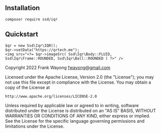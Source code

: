 ## Installation

```
composer require ssd/iqr
```

## Quickstart

```
$qr = new Ssd\Iqr\IQR();
$qr->setData("https://qrtech.me");
<img src="<?= $qr->imageSrc( Ssd\Iqr\Body::FLUID, Ssd\Iqr\Frame::ROUNDED, Ssd\Iqr\Ball::ROUNDED ) ?>" />
```

Copyright 2022 Frank Wayong <fwayong@gmail.com>

Licensed under the Apache License, Version 2.0 (the "License");
you may not use this file except in compliance with the License.
You may obtain a copy of the License at

    http://www.apache.org/licenses/LICENSE-2.0

Unless required by applicable law or agreed to in writing, software
distributed under the License is distributed on an "AS IS" BASIS,
WITHOUT WARRANTIES OR CONDITIONS OF ANY KIND, either express or implied.
See the License for the specific language governing permissions and
limitations under the License.
